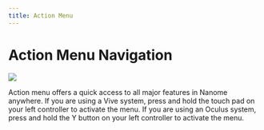 ```yaml
---
title: Action Menu
---
```


# Action Menu Navigation

![](/assets/navigating-page/ActionMenu.jpg)

Action menu offers a quick access to all major features in Nanome anywhere. If you are using a Vive system, press and hold the touch pad on your left controller to activate the menu. If you are using an Oculus system, press and hold the Y button on your left controller to activate the menu.